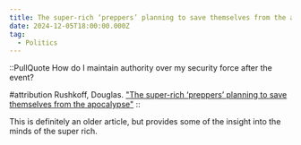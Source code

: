 ```yaml
---
title: The super-rich ‘preppers’ planning to save themselves from the apocalypse
date: 2024-12-05T18:00:00.000Z
tag:
  - Politics
---
```

::PullQuote
How do I maintain authority over my security force after the event?

#attribution
Rushkoff, Douglas. ["The super-rich ‘preppers’ planning to save themselves from the apocalypse"](https://www.theguardian.com/news/2022/sep/04/super-rich-prepper-bunkers-apocalypse-survival-richest-rushkoff)
::

This is definitely an older article, but provides some of the insight into the minds of the super rich.
